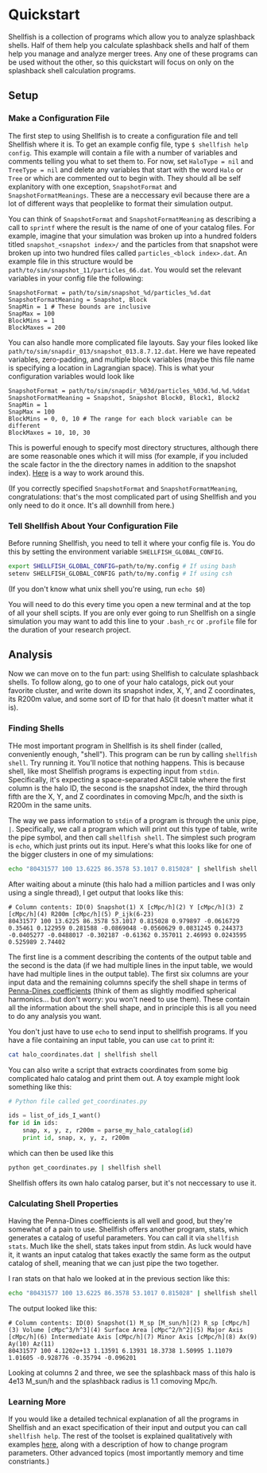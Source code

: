 # Quickstart

Shellfish is a collection of programs which allow you to analyze splashback
shells. Half of them help you calculate splashback shells and half of them help
you manage and analyze merger trees. Any one of these programs can be used without
the other, so this quickstart will focus on  only on the splashback shell
calculation programs.

## Setup

### Make a Configuration File

The first step to using Shellfish is to create a configuration file and tell
Shellfish where it is. To get an example config file, type `$ shellfish help config`.
This example will contain a file with a number of variables and comments telling you
what to set them to. For now, set `HaloType = nil` and `TreeType = nil` and delete
any variables that start with the word `Halo` or `Tree` or which are commented out
to begin with. They should all be self explanitory with one exception,
`SnapshotFormat` and `SnapshotFormatMeanings`. These are a neccessary evil because
there are a lot of different ways that peoplelike to format their simulation output.

You can think of `SnapshotFormat` and `SnapshotFormatMeaning` as describing a call
to `sprintf` where the result is the name of one of your catalog files. For example,
imagine that your simulation was broken up into a hundred folders titled
`snapshot_<snapshot index>/` and the particles from that snapshot were broken up
into two hundred files called `particles_<block index>.dat`.  An example file in this
structure would be `path/to/sim/snapshot_11/particles_66.dat`. You would set the
relevant variables in your config file the following:
```
SnapshotFormat = path/to/sim/snapshot_%d/particles_%d.dat
SnapshotFormatMeaning = Snapshot, Block
SnapMin = 1 # These bounds are inclusive
SnapMax = 100
BlockMins = 1
BlockMaxes = 200
```
You can also handle more complicated file layouts. Say your files looked like
`path/to/sim/snapdir_013/snapshot_013.8.7.12.dat`. Here we have repeated variables,
zero-padding, and multiple block variables (maybe this file name is specifying a
location in Lagrangian space). This is what your configuration variables would look like
```
SnapshotFormat = path/to/sim/snapdir_%03d/particles_%03d.%d.%d.%ddat
SnapshotFormatMeaning = Snapshot, Snapshot Block0, Block1, Block2
SnapMin = 1 
SnapMax = 100
BlockMins = 0, 0, 10 # The range for each block variable can be different
BlockMaxes = 10, 10, 30
```

This is powerful enough to specify most directory structures, although there are some
reasonable ones which it will miss (for example, if you included the scale factor in
the the directory names in addition to the snapshot index). [Here](https://github.com/phil-mansfield/shellfish/blob/master/doc/snapshot_format_workaround.md) is a way to work around this.

(If you correctly specified `SnapshotFormat` and `SnapshotFormatMeaning`, congratulations:
that's the most complicated part of using Shellfish and you only need to do it once. It's
all downhill from here.)

### Tell Shellfish About Your Configuration File

Before running Shellfish, you need to tell it where your config file is. You do this
by setting the environment variable `SHELLFISH_GLOBAL_CONFIG`. 
```bash
export SHELLFISH_GLOBAL_CONFIG=path/to/my.config # If using bash
setenv SHELLFISH_GLOBAL_CONFIG path/to/my.config # If using csh
```
(If you don't know what unix shell you're using, run `echo $0`)

You will need to do this every time you open a new terminal and at the top of
all your shell scipts. If you are only ever going to run Shellfish on a single
simulation you may want to add this line to your `.bash_rc` or `.profile` file
for the duration of your research project.

## Analysis

Now we can move on to the fun part: using Shellfish to calculate splashback
shells. To follow along, go to one of your halo catalogs, pick out your
favorite cluster, and write down its snapshot index, X, Y, and Z coordinates,
its R200m value, and some sort of ID for that halo (it doesn't matter what it
is).

### Finding Shells

THe most important program in Shellfish is its shell finder (called, conveniently
enough, "shell"). This program can be run by calling `shellfish shell`. Try running
it. You'll notice that nothing happens. This is because shell, like most Shellfish
programs is expecting input from `stdin`. Specifically, it's expecting a
space-separated ASCII table where the first column is the halo ID, the second is the
snapshot index, the third through fifth are the X, Y, and Z coordinates in comoving
Mpc/h, and the sixth is R200m in the same units.

The way we pass information to `stdin` of a program is through the unix pipe, `|`.
Specifically, we call a program which will print out this type of table, write the
pipe symbol, and then call `shellfish shell`. The simplest such program is `echo`,
which just prints out its input. Here's what this looks like for one of the bigger
clusters in one of my simulations:
```bash
echo "80431577 100 13.6225 86.3578 53.1017 0.815028" | shellfish shell
```
After waiting about a minute (this halo had a million particles and I was only using
a single thread), I get output that looks like this:
```
# Column contents: ID(0) Snapshot(1) X [cMpc/h](2) Y [cMpc/h](3) Z [cMpc/h](4) R200m [cMpc/h](5) P_ijk(6-23)
80431577 100 13.6225 86.3578 53.1017 0.815028 0.979897 -0.0616729 0.35461 0.122959 0.281588 -0.0869048 -0.0560629 0.0831245 0.244373 -0.0405277 -0.0488017 -0.302187 -0.61362 0.357011 2.46993 0.0243595 0.525989 2.74402
```
The first line is a comment describing the contents of the output table and the second is
the data (if we had multiple lines in the input table, we would have had multiple lines in
the output table). The first six columns are your input data and the remaining columns
specify the shell shape in terms of [Penna-Dines coefficients](https://github.com/phil-mansfield/shellfish/blob/master/doc/penna_coefficients.md) (think of them as slightly
modified spherical harmonics... but don't worry: you won't need to use them). These
contain all the information about the shell shape, and in principle this is all you need
to do any analysis you want.

You don't just have to use `echo` to send input to shellfish programs. If you have a file
containing an input table, you can use `cat` to print it:
```bash
cat halo_coordinates.dat | shellfish shell
```
You can also write a script that extracts coordinates from some big complicated halo
catalog and print them out. A toy example might look something like this:
```python
# Python file called get_coordinates.py

ids = list_of_ids_I_want()
for id in ids:
    snap, x, y, z, r200m = parse_my_halo_catalog(id)
    print id, snap, x, y, z, r200m
```
which can then be used like this
```bash
python get_coordinates.py | shellfish shell 
```

Shellfish offers its own halo catalog parser, but it's not neccessary to use it.

### Calculating Shell Properties

Having the Penna-Dines coefficients is all well and good, but they're somewhat of
a pain to use. Shellfish offers another program, stats, which generates a catalog of
useful parameters. You can call it via `shellfish stats`. Much like the shell, stats
takes input from stdin. As luck would have it, it wants an input catalog that takes
exactly the same form as the output catalog of shell, meaning that we can just pipe
the two together.

I ran stats on that halo we looked at in the previous section like this:
```bash
echo "80431577 100 13.6225 86.3578 53.1017 0.815028" | shellfish shell | shellfish stats
```

The output looked like this:
```
# Column contents: ID(0) Snapshot(1) M_sp [M_sun/h](2) R_sp [cMpc/h](3) Volume [cMpc^3/h^3](4) Surface Area [cMpc^2/h^2](5) Major Axis [cMpc/h](6) Intermediate Axis [cMpc/h](7) Minor Axis [cMpc/h](8) Ax(9) Ay(10) Az(11)
80431577 100 4.1202e+13 1.13591 6.13931 18.3738 1.50995 1.11079 1.01605 -0.928776 -0.35794 -0.096201
```
Looking at columns 2 and three, we see the splashback mass of this halo is 4e13 M_sun/h
and the splashback radius is 1.1 comoving Mpc/h.

### Learning More

If you would like a detailed technical explanation of all the programs in Shellfish
and an exact specification of their input and output you can call `shellfish help`.
The rest of the toolset is explained qualitatively with examples [here](https://github.com/phil-mansfield/shellfish/blob/master/doc/toolset.md),
along with a description of how to change program parameters. Other advanced topics
(most importantly memory and time constriants.)
